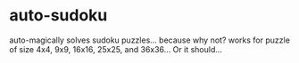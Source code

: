 # auto-sudoku
auto-magically solves sudoku puzzles... because why not? works for puzzle of size 4x4, 9x9, 16x16, 25x25, and 36x36... Or it should...
